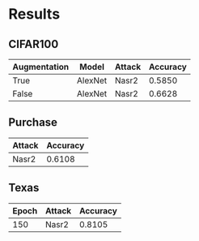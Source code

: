 # Results

## CIFAR100
Augmentation | Model | Attack | Accuracy 
--- | --- | --- | ---
True | AlexNet | Nasr2 | 0.5850
False | AlexNet | Nasr2 | 0.6628


## Purchase
Attack | Accuracy
--- | ---
Nasr2 | 0.6108


## Texas
Epoch | Attack | Accuracy
--- | --- | ---
150 | Nasr2 | 0.8105